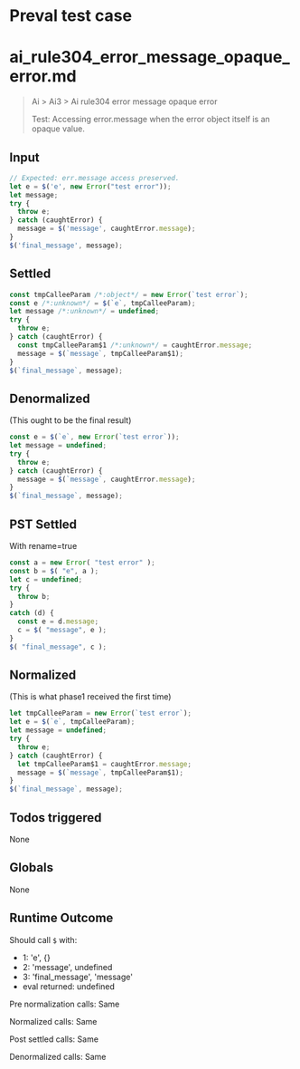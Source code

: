 # Preval test case

# ai_rule304_error_message_opaque_error.md

> Ai > Ai3 > Ai rule304 error message opaque error
>
> Test: Accessing error.message when the error object itself is an opaque value.

## Input

`````js filename=intro
// Expected: err.message access preserved.
let e = $('e', new Error("test error"));
let message;
try {
  throw e;
} catch (caughtError) {
  message = $('message', caughtError.message);
}
$('final_message', message);
`````


## Settled


`````js filename=intro
const tmpCalleeParam /*:object*/ = new Error(`test error`);
const e /*:unknown*/ = $(`e`, tmpCalleeParam);
let message /*:unknown*/ = undefined;
try {
  throw e;
} catch (caughtError) {
  const tmpCalleeParam$1 /*:unknown*/ = caughtError.message;
  message = $(`message`, tmpCalleeParam$1);
}
$(`final_message`, message);
`````


## Denormalized
(This ought to be the final result)

`````js filename=intro
const e = $(`e`, new Error(`test error`));
let message = undefined;
try {
  throw e;
} catch (caughtError) {
  message = $(`message`, caughtError.message);
}
$(`final_message`, message);
`````


## PST Settled
With rename=true

`````js filename=intro
const a = new Error( "test error" );
const b = $( "e", a );
let c = undefined;
try {
  throw b;
}
catch (d) {
  const e = d.message;
  c = $( "message", e );
}
$( "final_message", c );
`````


## Normalized
(This is what phase1 received the first time)

`````js filename=intro
let tmpCalleeParam = new Error(`test error`);
let e = $(`e`, tmpCalleeParam);
let message = undefined;
try {
  throw e;
} catch (caughtError) {
  let tmpCalleeParam$1 = caughtError.message;
  message = $(`message`, tmpCalleeParam$1);
}
$(`final_message`, message);
`````


## Todos triggered


None


## Globals


None


## Runtime Outcome


Should call `$` with:
 - 1: 'e', {}
 - 2: 'message', undefined
 - 3: 'final_message', 'message'
 - eval returned: undefined

Pre normalization calls: Same

Normalized calls: Same

Post settled calls: Same

Denormalized calls: Same
